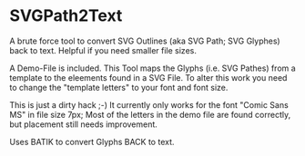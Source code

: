 SVGPath2Text
============

A brute force tool to convert SVG Outlines (aka SVG Path; SVG Glyphes) back to text. Helpful if you need smaller file sizes.

A Demo-File is included. This Tool maps the Glyphs (i.e. SVG Pathes) from a template to the eleements found in a SVG File. 
To alter this work you need to change the "template letters" to your font and font size.

This is just a dirty hack ;-) It currently only works for the font  "Comic Sans MS" in file size 7px; Most of the letters in the demo file are found correctly, but placement still needs improvement.

Uses BATIK to convert Glyphs BACK to text.
